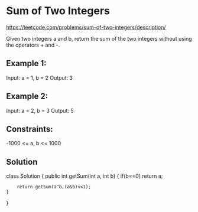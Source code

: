 # Sum of Two Integers

https://leetcode.com/problems/sum-of-two-integers/description/

Given two integers a and b, return the sum of the two integers without using the operators + and -.

## Example 1:

Input: a = 1, b = 2
Output: 3

## Example 2:

Input: a = 2, b = 3
Output: 5
 

## Constraints:

-1000 <= a, b <= 1000

## Solution

class Solution {
    public int getSum(int a, int b) {
        if(b==0)
        return a;

        return getSum(a^b,(a&b)<<1);
    }
}
